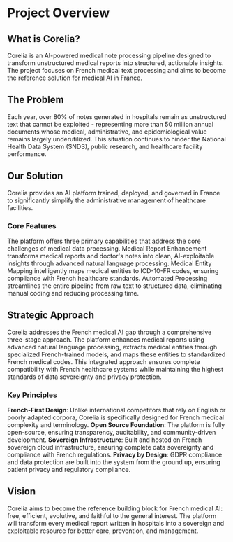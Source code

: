 # Project Overview

## What is Corelia?

Corelia is an AI-powered medical note processing pipeline designed to transform unstructured medical reports into structured, actionable insights. The project focuses on French medical text processing and aims to become the reference solution for medical AI in France.

## The Problem

Each year, over 80% of notes generated in hospitals remain as unstructured text that cannot be exploited - representing more than 50 million annual documents whose medical, administrative, and epidemiological value remains largely underutilized. This situation continues to hinder the National Health Data System (SNDS), public research, and healthcare facility performance.

## Our Solution

Corelia provides an AI platform trained, deployed, and governed in France to significantly simplify the administrative management of healthcare facilities.

### Core Features

The platform offers three primary capabilities that address the core challenges of medical data processing. Medical Report Enhancement transforms medical reports and doctor's notes into clean, AI-exploitable insights through advanced natural language processing. Medical Entity Mapping intelligently maps medical entities to ICD-10-FR codes, ensuring compliance with French healthcare standards. Automated Processing streamlines the entire pipeline from raw text to structured data, eliminating manual coding and reducing processing time.

## Strategic Approach

Corelia addresses the French medical AI gap through a comprehensive three-stage approach. The platform enhances medical reports using advanced natural language processing, extracts medical entities through specialized French-trained models, and maps these entities to standardized French medical codes. This integrated approach ensures complete compatibility with French healthcare systems while maintaining the highest standards of data sovereignty and privacy protection.

### Key Principles

**French-First Design**: Unlike international competitors that rely on English or poorly adapted corpora, Corelia is specifically designed for French medical complexity and terminology. **Open Source Foundation**: The platform is fully open-source, ensuring transparency, auditability, and community-driven development. **Sovereign Infrastructure**: Built and hosted on French sovereign cloud infrastructure, ensuring complete data sovereignty and compliance with French regulations. **Privacy by Design**: GDPR compliance and data protection are built into the system from the ground up, ensuring patient privacy and regulatory compliance.

## Vision

Corelia aims to become the reference building block for French medical AI: free, efficient, evolutive, and faithful to the general interest. The platform will transform every medical report written in hospitals into a sovereign and exploitable resource for better care, prevention, and management.
